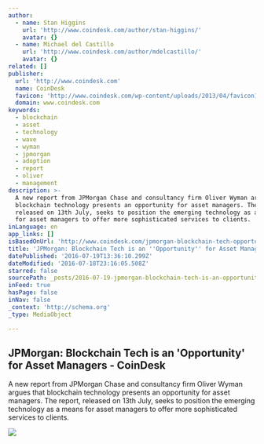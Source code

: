 ```yaml
---
author:
  - name: Stan Higgins
    url: 'http://www.coindesk.com/author/stan-higgins/'
    avatar: {}
  - name: Michael del Castillo
    url: 'http://www.coindesk.com/author/mdelcastillo/'
    avatar: {}
related: []
publisher:
  url: 'http://www.coindesk.com'
  name: CoinDesk
  favicon: 'http://www.coindesk.com/wp-content/uploads/2013/04/favicon1.ico'
  domain: www.coindesk.com
keywords:
  - blockchain
  - asset
  - technology
  - wave
  - wyman
  - jpmorgan
  - adoption
  - report
  - oliver
  - management
description: >-
  A new report from JPMorgan Chase and consultancy firm Oliver Wyman argues that
  blockchain technology presents an opportunity for asset managers. The report,
  released on 13th July, seeks to position the emerging technology as a means
  for asset managers to offer more sophisticated services to clients.
inLanguage: en
app_links: []
isBasedOnUrl: 'http://www.coindesk.com/jpmorgan-blockchain-tech-opportunity-asset-managers/'
title: 'JPMorgan: Blockchain Tech is an ''Opportunity'' for Asset Managers - CoinDesk'
datePublished: '2016-07-19T13:36:10.299Z'
dateModified: '2016-07-18T23:16:05.508Z'
starred: false
sourcePath: _posts/2016-07-19-jpmorgan-blockchain-tech-is-an-opportunity-for-asset-mana.md
inFeed: true
hasPage: false
inNav: false
_context: 'http://schema.org'
_type: MediaObject

---
```

<article style=""><h1>JPMorgan: Blockchain Tech is an 'Opportunity' for Asset Managers - CoinDesk</h1><p>A new report from JPMorgan Chase and consultancy firm Oliver Wyman argues that blockchain technology presents an opportunity for asset managers. The report, released on 13th July, seeks to position the emerging technology as a means for asset managers to offer more sophisticated services to clients.</p><img src="https://media.coindesk.com/uploads/2016/07/jpmorgan-e1468882068523.jpg" /></article>